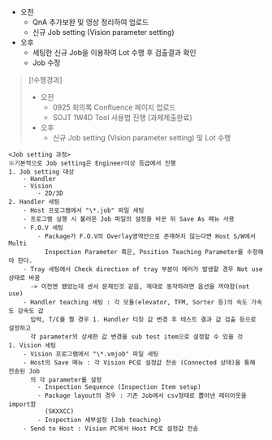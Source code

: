 - 오전
	- QnA 추가보완 및 영상 정리하여 업로드
	- 신규 Job setting (Vision parameter setting)
- 오후
	- 세팅한 신규 Job을 이용하여 Lot 수행 후 검출결과 확인
	- Job 수정

>[!수행경과]
>- 오전
>	- 0925 회의록 Confluence 페이지 업로드
>	- SOJT 1W4D Tool 사용법 진행 (과제제출완료)
>- 오후
>	- 신규 Job setting (Vision parameter setting) 및 Lot 수행

```Process
<Job setting 과정>
※기본적으로 Job setting은 Engineer이상 등급에서 진행
1. Job setting 대상
	- Handler
	- Vision
		- 2D/3D
2. Handler 세팅
	- Host 프로그램에서 "\*.job" 파일 세팅
	- 프로그램 실행 시 불러온 Job 파일의 설정을 바꾼 뒤 Save As 메뉴 사용
	- F.O.V 세팅
		- Package가 F.O.V의 Overlay영역안으로 존재하지 않는다면 Host S/W에서 Multi 
		  Inspection Parameter 혹은, Position Teaching Parameter를 수정해야 한다.
	- Tray 세팅에서 Check direction of tray 부분이 에러가 발생할 경우 Not use 상태로 바꿈
	  -> 이전엔 됐었는데 센서 문제인것 같음, 제대로 동작하려면 옵션을 꺼야함(not use)
	- Handler teaching 세팅 : 각 모듈(elevator, TFM, Sorter 등)의 속도 가속도 감속도 값
	  입력, T/C를 짤 경우 1. Handler 티칭 값 변경 후 테스트 결과 값 검출 등으로 설정하고 
	  각 parameter의 상세한 값 변경을 sub test item으로 설정할 수 있을 것
1. Vision 세팅
	- Vision 프로그램에서 "\*.vmjob" 파일 세팅
	- Host의 Save 메뉴 : 각 Vision PC로 설정값 전송 (Connected 상태)을 통해 전송된 Job
	  의 각 parameter를 설정
		- Inspection Sequence (Inspection Item setup)
		- Package layout의 경우 : 기존 Job에서 csv형태로 뽑아낸 레이아웃을 import함
		  (SKXXCC)
		- Inspection 세부설정 (Job teaching)
	- Send to Host : Vision PC에서 Host PC로 설정값 전송
```

